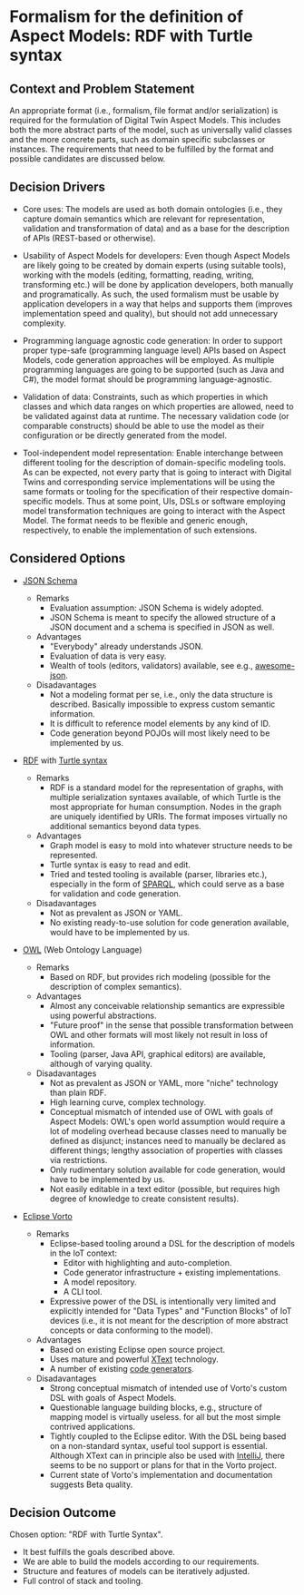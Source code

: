 # Formalism for the definition of Aspect Models: RDF with Turtle syntax

## Context and Problem Statement

An appropriate format (i.e., formalism, file format and/or serialization) is required for the
formulation of Digital Twin Aspect Models. This includes both the more abstract parts of the model,
such as universally valid classes and the more concrete parts, such as domain specific subclasses or
instances. The requirements that need to be fulfilled by the format and possible candidates are
discussed below.

## Decision Drivers

* Core uses: The models are used as both domain ontologies (i.e., they capture domain semantics
  which are relevant for representation, validation and transformation of data) and as a base for
  the description of APIs (REST-based or otherwise).

* Usability of Aspect Models for developers: Even though Aspect Models are likely going to be
  created by domain experts (using suitable tools), working with the models (editing, formatting,
  reading, writing, transforming etc.) will be done by application developers, both manually and
  programatically. As such, the used formalism must be usable by application developers in a way
  that helps and supports them (improves implementation speed and quality), but should not add
  unnecessary complexity.

* Programming language agnostic code generation: In order to support proper type-safe (programming
  language level) APIs based on Aspect Models, code generation approaches will be employed. As
  multiple programming languages are going to be supported (such as Java and C#), the model format
  should be programming language-agnostic.

* Validation of data: Constraints, such as which properties in which classes and which data ranges
  on which properties are allowed, need to be validated against data at runtime. The necessary
  validation code (or comparable constructs) should be able to use the model as their configuration
  or be directly generated from the model.

* Tool-independent model representation: Enable interchange between different tooling for the
  description of domain-specific modeling tools. As can be expected, not every party that is going
  to interact with Digital Twins and corresponding service implementations will be using the same
  formats or tooling for the specification of their respective domain-specific models. Thus at some
  point, UIs, DSLs or software employing model transformation techniques are going to interact with
  the Aspect Model. The format needs to be flexible and generic enough, respectively, to enable the
  implementation of such extensions.

## Considered Options

* [JSON Schema](http://json-schema.org/)
  * Remarks
    * Evaluation assumption: JSON Schema is widely adopted.
    * JSON Schema is meant to specify the allowed structure of a JSON document and a schema is
      specified in JSON as well.
  * Advantages
    * "Everybody" already understands JSON.
    * Evaluation of data is very easy.
    * Wealth of tools (editors, validators) available, see e.g.,
      [awesome-json](https://github.com/burningtree/awesome-json#json-schema-tools).
  * Disadavantages
    * Not a modeling format per se, i.e., only the data structure is described. Basically impossible
      to express custom semantic information.
    * It is difficult to reference model elements by any kind of ID.
    * Code generation beyond POJOs will most likely need to be implemented by us.

* [RDF](https://www.w3.org/TR/rdf11-primer/) with [Turtle syntax](https://www.w3.org/TR/turtle/)
  * Remarks
    * RDF is a standard model for the representation of graphs, with multiple serialization syntaxes
      available, of which Turtle is the most appropriate for human consumption. Nodes in the graph
      are uniquely identified by URIs. The format imposes virtually no additional semantics beyond
      data types.
  * Advantages
    * Graph model is easy to mold into whatever structure needs to be represented.
    * Turtle syntax is easy to read and edit.
    * Tried and tested tooling is available (parser, libraries etc.), especially in the form of
      [SPARQL](https://www.w3.org/TR/sparql11-overview/), which could serve as a base for validation
      and code generation.
  * Disadavantages
    * Not as prevalent as JSON or YAML.
    * No existing ready-to-use solution for code generation available, would have to be implemented by us.

* [OWL](https://www.w3.org/TR/owl2-primer/) (Web Ontology Language)
  * Remarks
    * Based on RDF, but provides rich modeling (possible for the description of complex semantics).
  * Advantages
    * Almost any conceivable relationship semantics are expressible using powerful abstractions.
    * "Future proof" in the sense that possible transformation between OWL and other formats will
      most likely not result in loss of information.
    * Tooling (parser, Java API, graphical editors) are available, although of varying quality.
  * Disadavantages
    * Not as prevalent as JSON or YAML, more "niche" technology than plain RDF.
    * High learning curve, complex technology.
    * Conceptual mismatch of intended use of OWL with goals of Aspect Models: OWL's open world
      assumption would require a lot of modeling overhead because classes need to manually be
      defined as disjunct; instances need to manually be declared as different things; lengthy
      association of properties with classes via restrictions.
    * Only rudimentary solution available for code generation, would have to be implemented by us.
    * Not easily editable in a text editor (possible, but requires high degree of knowledge to
      create consistent results).

* [Eclipse Vorto](http://www.eclipse.org/vorto/)
  * Remarks
    * Eclipse-based tooling around a DSL for the description of models in the IoT context:
      * Editor with highlighting and auto-completion.
      * Code generator infrastructure + existing implementations.
      * A model repository.
      * A CLI tool.
    * Expressive power of the DSL is intentionally very limited and explicitly intended for "Data
      Types" and "Function Blocks" of IoT devices (i.e., it is not meant for the description of more
      abstract concepts or data conforming to the model).
  * Advantages
    * Based on existing Eclipse open source project.
    * Uses mature and powerful [XText](http://www.eclipse.org/Xtext/) technology.
    * A number of existing [code
      generators](https://github.com/eclipse/vorto/tree/development/generators).
  * Disadavantages
    * Strong conceptual mismatch of intended use of Vorto's custom DSL with goals of Aspect Models.
    * Questionable language building blocks, e.g., structure of mapping model is virtually useless.
      for all but the most simple contrived applications.
    * Tightly coupled to the Eclipse editor. With the DSL being based on a non-standard syntax,
      useful tool support is essential. Although XText can in principle also be used with
      [IntelliJ](https://blogs.itemis.com/en/get-started-with-xtext-and-intellij-idea-in-5-minutes),
      there seems to be no support or plans for that in the Vorto project.
    * Current state of Vorto's implementation and documentation suggests Beta quality.

## Decision Outcome

Chosen option: "RDF with Turtle Syntax".

* It best fulfills the goals described above.
* We are able to build the models according to our requirements.
* Structure and features of models can be iteratively adjusted.
* Full control of stack and tooling.

